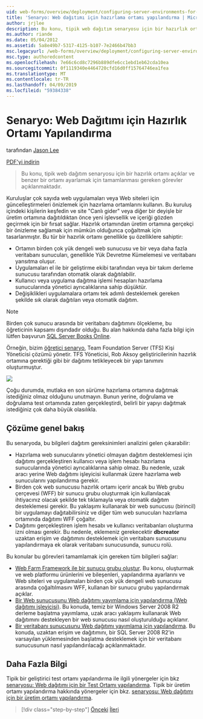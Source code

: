 ```yaml
---
uid: web-forms/overview/deployment/configuring-server-environments-for-web-deployment/scenario-configuring-a-staging-environment-for-web-deployment
title: 'Senaryo: Web dağıtımı için hazırlama ortamı yapılandırma | Microsoft Docs'
author: jrjlee
description: Bu konu, tipik web dağıtım senaryosu için bir hazırlık ortamı açıklar ve benzer bir env ayarlamak için tamamlamanız gereken görevleri açıklar...
ms.author: riande
ms.date: 05/04/2012
ms.assetid: 5a8e49b7-5317-4125-b107-7e2466b47bb3
msc.legacyurl: /web-forms/overview/deployment/configuring-server-environments-for-web-deployment/scenario-configuring-a-staging-environment-for-web-deployment
msc.type: authoredcontent
ms.openlocfilehash: 7e66c6cd8c7296b889dfe6cc1ebd1eb62cda10ea
ms.sourcegitcommit: 0f1119340e4464720cfd16d0ff15764746ea1fea
ms.translationtype: MT
ms.contentlocale: tr-TR
ms.lasthandoff: 04/09/2019
ms.locfileid: "59384338"
---
```

# <a name="scenario-configuring-a-staging-environment-for-web-deployment"></a>Senaryo: Web Dağıtımı için Hazırlık Ortamı Yapılandırma

tarafından [Jason Lee](https://github.com/jrjlee)

[PDF'yi indirin](https://msdnshared.blob.core.windows.net/media/MSDNBlogsFS/prod.evol.blogs.msdn.com/CommunityServer.Blogs.Components.WeblogFiles/00/00/00/63/56/8130.DeployingWebAppsInEnterpriseScenarios.pdf)

> Bu konu, tipik web dağıtım senaryosu için bir hazırlık ortamı açıklar ve benzer bir ortamı ayarlamak için tamamlanması gereken görevler açıklanmaktadır.


Kuruluşlar çok sayıda web uygulamaları veya Web siteleri için güncelleştirmeleri önizlemek için hazırlama ortamlarını kullanın. Bu kuruluş içindeki kişilerin keşfedin ve site "Canlı gider" veya diğer bir deyişle bir üretim ortamına dağıtıldıktan önce yeni işlevsellik ve içeriği gözden geçirmek için bir fırsat sağlar. Hazırlık ortamından üretim ortamına gerçekçi bir önizleme sağlamak için mümkün olduğunca çoğaltmak için tasarlanmıştır. Bu tür bir hazırlık ortamı genellikle şu özelliklere sahiptir:

- Ortamın birden çok yük dengeli web sunucusu ve bir veya daha fazla veritabanı sunucuları, genellikle Yük Devretme Kümelemesi ve veritabanı yansıtma oluşur.
- Uygulamaları el ile bir geliştirme ekibi tarafından veya bir takım derleme sunucusu tarafından otomatik olarak dağıtılabilir.
- Kullanıcı veya uygulama dağıtma işlemi hesapları hazırlama sunucularında yönetici ayrıcalıklarına sahip düşüktür.
- Değişiklikleri uygulamalara ortamı tek adımlı desteklemek gereken şekilde sık olarak dağıtılan veya otomatik dağıtım.

> [!NOTE]
> Birden çok sunucu arasında bir veritabanı dağıtımını ölçekleme, bu öğreticinin kapsamı dışındadır olduğu. Bu alan hakkında daha fazla bilgi için lütfen başvurun [SQL Server Books Online](https://technet.microsoft.com/library/ms130214.aspx).


Örneğin, bizim [öğretici senaryo](../deploying-web-applications-in-enterprise-scenarios/enterprise-web-deployment-scenario-overview.md), Team Foundation Server (TFS) Kişi Yöneticisi çözümü yönetir. TFS Yöneticisi, Rob Aksoy geliştiricilerinin hazırlık ortamına gerektiği gibi bir dağıtımı tetikleyecek bir yapı tanımını oluşturmuştur.

![](scenario-configuring-a-staging-environment-for-web-deployment/_static/image1.png)

Çoğu durumda, mutlaka en son sürüme hazırlama ortamına dağıtmak istediğiniz olmaz olduğunu unutmayın. Bunun yerine, doğrulama ve doğrulama test ortamında zaten gerçekleştirdi, belirli bir yapıyı dağıtmak istediğiniz çok daha büyük olasılıkla.

## <a name="solution-overview"></a>Çözüme genel bakış

Bu senaryoda, bu bilgileri dağıtım gereksinimleri analizini gelen çıkarabilir:

- Hazırlama web sunucularını yönetici olmayan dağıtım desteklemesi için dağıtımı gerçekleştiren kullanıcı veya işlem hesabı hazırlama sunucularında yönetici ayrıcalıklarına sahip olmaz. Bu nedenle, uzak aracı yerine Web dağıtımı işleyicisi kullanmak üzere hazırlama web sunucularını yapılandırma gerekir.
- Birden çok web sunucusu hazırlık ortamı içerir ancak bu Web grubu çerçevesi (WFF) bir sunucu grubu oluşturmak için kullanılacak ihtiyacınız olacak şekilde tek tıklamayla veya otomatik dağıtım desteklemesi gerekir. Bu yaklaşımı kullanarak bir web sunucusu (birincil) bir uygulamayı dağıtabilirsiniz ve diğer tüm web sunucuları hazırlama ortamında dağıtımı WFF çoğaltır.
- Dağıtımı gerçekleştiren işlem hesabı ve kullanıcı veritabanları oluşturma izni olması gerekir. Bu nedenle, eklemeniz gerekecektir **dbcreator** uzaktan erişim ve dağıtımını desteklemek için veritabanı sunucusunu yapılandırmaya ek olarak veritabanı sunucusunda, sunucu rolü.

Bu konular bu görevleri tamamlamak için gereken tüm bilgileri sağlar:

- [Web Farm Framework ile bir sunucu grubu oluştur](creating-a-server-farm-with-the-web-farm-framework.md). Bu konu, oluşturmak ve web platformu ürünlerini ve bileşenleri, yapılandırma ayarlarını ve Web siteleri ve uygulamaları birden çok yük dengeli web sunucusu arasında çoğaltılmasını WFF, kullanan bir sunucu grubu yapılandırmak açıklar.
- [Bir Web sunucusunu Web dağıtımı yayımlama için yapılandırma (Web dağıtımı işleyicisi)](configuring-a-web-server-for-web-deploy-publishing-web-deploy-handler.md). Bu konuda, temiz bir Windows Server 2008 R2 derleme başlatma yayımlama, uzak aracı yaklaşımı kullanarak Web dağıtımını destekleyen bir web sunucusu nasıl oluşturulduğu açıklanır.
- [Bir veritabanı sunucusunu Web dağıtımı yayımlama için yapılandırma](configuring-a-database-server-for-web-deploy-publishing.md). Bu konuda, uzaktan erişim ve dağıtımını, bir SQL Server 2008 R2'in varsayılan yüklemesinden başlatma desteklemek için bir veritabanı sunucusunun nasıl yapılandırılacağı açıklanmaktadır.

## <a name="further-reading"></a>Daha Fazla Bilgi

Tipik bir geliştirici test ortamı yapılandırma ile ilgili yönergeler için bkz [senaryosu: Web dağıtımı için bir Test Ortamı yapılandırma](scenario-configuring-a-test-environment-for-web-deployment.md). Tipik bir üretim ortamı yapılandırma hakkında yönergeler için bkz. [senaryosu: Web dağıtımı için bir üretim ortamı yapılandırma](scenario-configuring-a-production-environment-for-web-deployment.md).

> [!div class="step-by-step"]
> [Önceki](scenario-configuring-a-test-environment-for-web-deployment.md)
> [İleri](scenario-configuring-a-production-environment-for-web-deployment.md)
